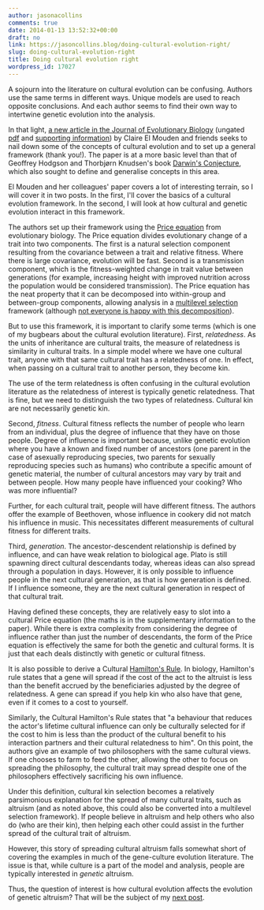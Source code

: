 ```yaml
---
author: jasonacollins
comments: true
date: 2014-01-13 13:52:32+00:00
draft: no
link: https://jasoncollins.blog/doing-cultural-evolution-right/
slug: doing-cultural-evolution-right
title: Doing cultural evolution right
wordpress_id: 17027
---
```


A sojourn into the literature on cultural evolution can be confusing. Authors use the same terms in different ways. Unique models are used to reach opposite conclusions. And each author seems to find their own way to intertwine genetic evolution into the analysis.

In that light, [a new article in the Journal of Evolutionary Biology](https://doi.org/10.1111/jeb.12296) (ungated [pdf](http://www.staff.ncl.ac.uk/daniel.nettle/ElMoudenJEB.pdf) and [supporting information](http://www.staff.ncl.ac.uk/daniel.nettle/ElMoudenJEBSI.pdf)) by Claire El Mouden and friends seeks to nail down some of the concepts of cultural evolution and to set up a general framework (thank you!). The paper is at a more basic level than that of Geoffrey Hodgson and Thorbjørn Knudsen's book [Darwin's Conjecture](https://jasoncollins.blog/darwins-conjecture-generalising-darwinism/), which also sought to define and generalise concepts in this area.

El Mouden and her colleagues' paper covers a lot of interesting terrain, so I will cover it in two posts. In the first, I'll cover the basics of a cultural evolution framework. In the second, I will look at how cultural and genetic evolution interact in this framework.

The authors set up their framework using the [Price equation](http://en.wikipedia.org/wiki/Price_equation) from evolutionary biology. The Price equation divides evolutionary change of a trait into two components. The first is a natural selection component resulting from the covariance between a trait and relative fitness. Where there is large covariance, evolution will be fast. Second is a transmission component, which is the fitness-weighted change in trait value between generations (for example, increasing height with improved nutrition across the population would be considered transmission). The Price equation has the neat property that it can be decomposed into within-group and between-group components, allowing analysis in a [multilevel selection](https://jasoncollins.blog/what-is-multilevel-selection/) framework (although [not everyone is happy with this decomposition](https://doi.org/10.1016/j.jtbi.2011.07.025)).

But to use this framework, it is important to clarify some terms (which is one of my bugbears about the cultural evolution literature). First, _relatedness_. As the units of inheritance are cultural traits, the measure of relatedness is similarity in cultural traits. In a simple model where we have one cultural trait, anyone with that same cultural trait has a relatedness of one. In effect, when passing on a cultural trait to another person, they become kin.

The use of the term relatedness is often confusing in the cultural evolution literature as the relatedness of interest is typically genetic relatedness. That is fine, but we need to distinguish the two types of relatedness. Cultural kin are not necessarily genetic kin.

Second, _fitness_. Cultural fitness reflects the number of people who learn from an individual, plus the degree of influence that they have on those people. Degree of influence is important because, unlike genetic evolution where you have a known and fixed number of ancestors (one parent in the case of asexually reproducing species, two parents for sexually reproducing species such as humans) who contribute a specific amount of genetic material, the number of cultural ancestors may vary by trait and between people. How many people have influenced your cooking? Who was more influential?

Further, for each cultural trait, people will have different fitness. The authors offer the example of Beethoven, whose influence in cookery did not match his influence in music. This necessitates different measurements of cultural fitness for different traits.

Third, _generation_. The ancestor-descendent relationship is defined by influence, and can have weak relation to biological age. Plato is still spawning direct cultural descendants today, whereas ideas can also spread through a population in days. However, it is only possible to influence people in the next cultural generation, as that is how generation is defined. If I influence someone, they are the next cultural generation in respect of that cultural trait.

Having defined these concepts, they are relatively easy to slot into a cultural Price equation (the maths is in the supplementary information to the paper). While there is extra complexity from considering the degree of influence rather than just the number of descendants, the form of the Price equation is effectively the same for both the genetic and cultural forms. It is just that each deals distinctly with genetic or cultural fitness.

It is also possible to derive a Cultural [Hamilton's Rule](http://en.wikipedia.org/wiki/Kin_selection#Hamilton.27s_rule). In biology, Hamilton's rule states that a gene will spread if the cost of the act to the altruist is less than the benefit accrued by the beneficiaries adjusted by the degree of relatedness. A gene can spread if you help kin who also have that gene, even if it comes to a cost to yourself.

Similarly, the Cultural Hamilton's Rule states that "a behaviour that reduces the actor's lifetime cultural influence can only be culturally selected for if the cost to him is less than the product of the cultural benefit to his interaction partners and their cultural relatedness to him". On this point, the authors give an example of two philosophers with the same cultural views. If one chooses to farm to feed the other, allowing the other to focus on spreading the philosophy, the cultural trait may spread despite one of the philosophers effectively sacrificing his own influence.

Under this definition, cultural kin selection becomes a relatively parsimonious explanation for the spread of many cultural traits, such as altruism (and as noted above, this could also be converted into a multilevel selection framework). If people believe in altruism and help others who also do (who are their kin), then helping each other could assist in the further spread of the cultural trait of altruism.

However, this story of spreading cultural altruism falls somewhat short of covering the examples in much of the gene-culture evolution literature. The issue is that, while culture is a part of the model and analysis, people are typically interested in _genetic_ altruism.

Thus, the question of interest is how cultural evolution affects the evolution of genetic altruism? That will be the subject of my [next post](https://jasoncollins.blog/the-interplay-of-genetic-and-cultural-evolution/).
